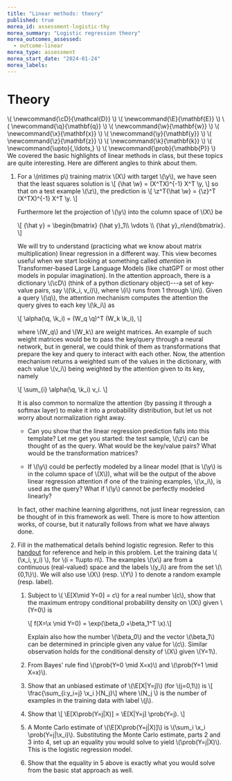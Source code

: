 ```yaml
---
title: "Linear methods: theory"
published: true
morea_id: assessment-logistic-thy
morea_summary: "Logistic regression theory"
morea_outcomes_assessed:
  - outcome-linear
morea_type: assessment
morea_start_date: "2024-01-24"
morea_labels:
---
```


# Theory
\\( \newcommand{\cD}{\mathcal{D}} \\)
\\( \newcommand{\E}{\mathbf{E}} \\)
\\( \newcommand{\q}{\mathbf{q}} \\)
\\( \newcommand{\w}{\mathbf{w}} \\)
\\( \newcommand{\x}{\mathbf{x}} \\)
\\( \newcommand{\y}{\mathbf{y}} \\)
\\( \newcommand{\z}{\mathbf{z}} \\)
\\( \newcommand{\k}{\mathbf{k}} \\)
\\( \newcommand{\upto}{,\ldots,} \\)
\\( \newcommand{\prob}{\mathbb{P}} \\)
We covered the basic highlights of linear methods in class, but these
topics are quite interesting. Here are different angles to think about them.

1. For a \\(n\times p\\) training matrix \\(X\\) with target \\(\y\\),
   we have seen that the least squares solution is \\[ {\hat \w} =
   (X^TX)^{-1} X^T \y, \\] so that on a test example \\(\z\\), the
   prediction is \\[ \z^T{\hat \w} = {\z}^T (X^TX)^{-1} X^T \y. \\]

   Furthermore let the projection of \\(\y\\) into the column space of
   \\(X\\) be 
   
   \\[ {\hat y} = \begin{bmatrix} {\hat y}_1\\\\ \vdots \\\\ {\hat y}_n\end{bmatrix}. \\] 
   
   We will try to understand
   (practicing what we know about matrix multiplication) linear
   regression in a different way. This view becomes useful when we
   start looking at something called _attention_ in Transformer-based
   Large Language Models (like chatGPT or most other models in popular
   imagination).  In the attention approach,
   there is a dictionary \\(\cD\\) (think of a python dictionary
   object)---a set of key-value pairs, say \\((\k_i, v_i)\\), where
   \\(i\\) runs from 1 through \\(n\\). Given a query \\(\q\\), the
   attention mechanism computes the attention the query gives to each
   key \\(\k_i\\) as

   \\[ \alpha(\q, \k_i) = (W_q \q)^T (W_k \k_i), \\]

   where \\(W_q\\) and \\(W_k\\) are weight matrices. An example of such
   weight matrices would be to pass the key/query through a
   neural network, but in general, we could think of them as 
   transformations that prepare the key and query to interact with each
   other. Now, the attention mechanism returns a weighted sum of the
   values in the dictionary, with each value \\(v_i\\) being weighted
   by the attention given to its key, namely

   \\[ \sum_{i} \alpha(\q, \k_i) v_i. \\]

   It is also common to normalize the attention (by passing it through
   a softmax layer) to make it into a probability distribution, but
   let us not worry about normalization right away.

    * Can you show that the linear regression prediction falls into
  	  this template? Let me get you started: the test sample, \\(\z\\) can
  	  be thought of as the query. What would be the key/value pairs?
  	  What would be the transformation matrices?

    * If \\(\y\\) could be perfectly modeled by a linear model (that
  	  is \\(\y\\) is in the column space of \\(X\\)), what will be the
  	  output of the above linear regression attention if one
  	  of the training examples, \\(\x_i\\), is used as the query? What
  	  if \\(\y\\) cannot be perfectly modeled linearly?

   In fact, other machine learning algorithms, not just linear
   regression, can be thought of in this framework as well. There is
   more to how attention works, of course, but it naturally follows from
   what we have always done.


2. Fill in the mathematical details behind logistic regresion. Refer
   to this [handout](./logistic.pdf) for reference and help in this
   problem. Let the training data \\( (\x_i, y_i) \\), for \\(i = 1\upto
   n\\). The examples \\(\x\\) are from a continuous
   (real-valued) space and the labels \\(y_i\\) are from the set
   \\(\\{0,1\\}\\).  We will also use \\(X\\) (resp. \\(Y\\) ) to denote
   a random example (resp. label).
   
     1. Subject to \\( \E[X\mid Y=0] = c\\) for a real number \\(c\\),
		show that the maximum entropy conditional probability density
		on \\(X\\) given \\(Y=0\\) is 
	   
	    \\[ f(X=\x \mid Y=0) = \exp(\beta_0 +\beta_1^T \x).\\]
	   
	    Explain also how the number \\(\beta_0\\) and the vector
		\\(\beta_1\\) can be determined in principle given any value
		for \\(c\\).  Similar observation holds for the conditional
		density of \\(X\\) given \\(Y=1\\).
	   
	 2. From Bayes' rule find \\(\prob(Y=0 \mid X=x)\\) and \\(\prob(Y=1 \mid X=x)\\).
	 
	 3. Show that an unbiased estimate of \\(\E[X|Y=j]\\) (for \\(j=0,1\\)) is
		 \\[ \frac{\sum_{i:y_i=j} \x_i }{N_j}\\]
		 where \\(N_j \\) is the number of examples in the training data with label \\(j\\).
		 
	 4. Show that
		 \\[ \E[X\prob(Y=j|X)] = \E[X|Y=j] \prob(Y=j). \\]
	 
	 5. A Monte Carlo estimate of \\(\E[X\prob(Y=j|X)]\\) is \\(\sum_i
		 \x_i \prob(Y=j|\x_i)\\).  Substituting the Monte Carlo
		 estimate, parts 2 and 3 into 4, set up an equality you would
		 solve to yield \\(\prob(Y=j|X)\\). This is the logistic regression model.
		 
	 6. Show that the equality in 5 above is exactly what you would solve from the basic
		 stat approach as well.
